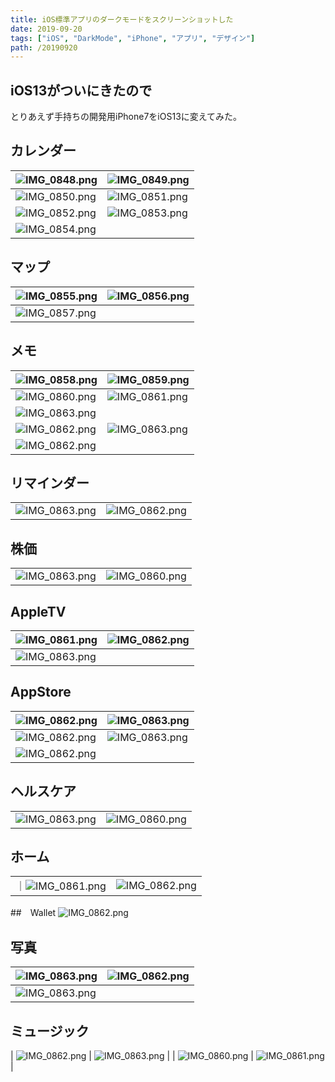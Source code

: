 ```yaml
---
title: iOS標準アプリのダークモードをスクリーンショットした
date: 2019-09-20
tags: ["iOS", "DarkMode", "iPhone", "アプリ", "デザイン"]
path: /20190920
---
```


## iOS13がついにきたので

とりあえず手持ちの開発用iPhone7をiOS13に変えてみた。

## カレンダー
| ![IMG_0848.png](./IMG_0848.png) | ![IMG_0849.png](./IMG_0849.png) |
| --- | --- |
| ![IMG_0850.png](./IMG_0850.png) | ![IMG_0851.png](./IMG_0851.png) |
| ![IMG_0852.png](./IMG_0852.png) | ![IMG_0853.png](./IMG_0853.png) |
| ![IMG_0854.png](./IMG_0854.png) |

## マップ
| ![IMG_0855.png](./IMG_0855.png) | ![IMG_0856.png](./IMG_0856.png) |
| --- | --- |
| ![IMG_0857.png](./IMG_0857.png) |

## メモ
| ![IMG_0858.png](./IMG_0858.png) | ![IMG_0859.png](./IMG_0859.png) |
| --- | --- |
| ![IMG_0860.png](./IMG_0860.png) | ![IMG_0861.png](./IMG_0861.png) |
| ![IMG_0863.png](./IMG_0863.png) |
| ![IMG_0862.png](./IMG_0864.png) | ![IMG_0863.png](./IMG_0865.png) |
| ![IMG_0862.png](./IMG_0866.png) |

## リマインダー
|  |  |
| --- | --- |
| ![IMG_0863.png](./IMG_0867.png) | ![IMG_0862.png](./IMG_0868.png) |


## 株価
|  |  |
| --- | --- |
| ![IMG_0863.png](./IMG_0869.png) | ![IMG_0860.png](./IMG_0870.png) |


## AppleTV
| ![IMG_0861.png](./IMG_0871.png) | ![IMG_0862.png](./IMG_0872.png) |
| --- | ---|
| ![IMG_0863.png](./IMG_0873.png) |


## AppStore

| ![IMG_0862.png](./IMG_0874.png) | ![IMG_0863.png](./IMG_0875.png) |
| --- | ---|
| ![IMG_0862.png](./IMG_0876.png) | ![IMG_0863.png](./IMG_0877.png) |
| ![IMG_0862.png](./IMG_0878.png) |

## ヘルスケア

|  |  |
| --- | ---|
| ![IMG_0863.png](./IMG_0879.png) | ![IMG_0860.png](./IMG_0880.png) |


## ホーム
|  |  |
| --- | ---|
｜![IMG_0861.png](./IMG_0881.png) | ![IMG_0862.png](./IMG_0882.png) |

##　Wallet
![IMG_0862.png](./IMG_0884.png)

## 写真
| ![IMG_0863.png](./IMG_0885.png) | ![IMG_0862.png](./IMG_0886.png) |
| --- | --- |
| ![IMG_0863.png](./IMG_0887.png) |


## ミュージック
| ![IMG_0862.png](./IMG_0888.png) | ![IMG_0863.png](./IMG_0889.png) |
| ![IMG_0860.png](./IMG_0890.png) | ![IMG_0861.png](./IMG_0891.png) |